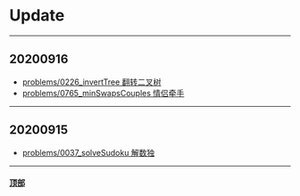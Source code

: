 # <a name="Update">Update</a>

---

## 20200916
* [problems/0226_invertTree 翻转二叉树](https://github.com/Mathstarry/Leetcode/tree/master/problems/0226_invertTree)
* [problems/0765_minSwapsCouples 情侣牵手](https://github.com/Mathstarry/Leetcode/tree/master/problems/0765_minSwapsCouples)
---

## 20200915

* [problems/0037_solveSudoku 解数独](https://github.com/Mathstarry/Leetcode/tree/master/problems/0037_solveSudoku)
---




#### <a href="#Update">顶部</a>
